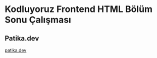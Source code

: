 # Kodluyoruz Frontend HTML Bölüm Sonu Çalışması
## Patika.dev
[patika.dev](https://app.patika.dev/eneskiris)
